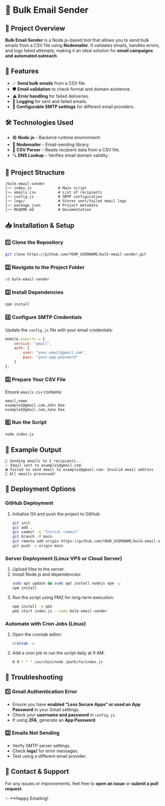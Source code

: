 # 📧 Bulk Email Sender



## 🚀 Project Overview
**Bulk Email Sender** is a Node.js-based tool that allows you to send bulk emails from a CSV file using **Nodemailer**. It validates emails, handles errors, and logs failed attempts, making it an ideal solution for **email campaigns and automated outreach**.

## 📌 Features
- ✅ **Send bulk emails** from a CSV file.
- 🛡️ **Email validation** to check format and domain existence.
- ⚠️ **Error handling** for failed deliveries.
- 📜 **Logging** for sent and failed emails.
- 🔧 **Configurable SMTP settings** for different email providers.

## 🛠️ Technologies Used
- 🟢 **Node.js** – Backend runtime environment.
- 📧 **Nodemailer** – Email-sending library.
- 📑 **CSV Parser** – Reads recipient data from a CSV file.
- 🔍 **DNS Lookup** – Verifies email domain validity.

## 📂 Project Structure
```
/bulk-email-sender
│── index.js            # Main script
│── emails.csv          # List of recipients
│── config.js           # SMTP configuration
│── logs/               # Stores sent/failed email logs
│── package.json        # Project metadata
│── README.md           # Documentation
```

## 📥 Installation & Setup
### **1️⃣ Clone the Repository**
```sh
git clone https://github.com/YOUR_USERNAME/bulk-email-sender.git
```
### **2️⃣ Navigate to the Project Folder**
```sh
cd bulk-email-sender
```
### **3️⃣ Install Dependencies**
```sh
npm install
```
### **4️⃣ Configure SMTP Credentials**
Update the `config.js` file with your email credentials:
```js
module.exports = {
    service: "gmail",
    auth: {
        user: "your-email@gmail.com",
        pass: "your-app-password"
    }
};
```
### **5️⃣ Prepare Your CSV File**
Ensure `emails.csv` contains:
```csv
email,name
example1@gmail.com,John Doe
example2@gmail.com,Jane Doe
```
### **6️⃣ Run the Script**
```sh
node index.js
```

## 📧 Example Output
```
📧 Sending emails to 2 recipients...
✅ Email sent to example1@gmail.com
❌ Failed to send email to example2@gmail.com: Invalid email address
🎉 All emails processed!
```

## 🚀 Deployment Options
### **GitHub Deployment**
1. Initialize Git and push the project to GitHub:
   ```sh
   git init
   git add .
   git commit -m "Initial commit"
   git branch -M main
   git remote add origin https://github.com/YOUR_USERNAME/bulk-email-sender.git
   git push -u origin main
   ```
### **Server Deployment (Linux VPS or Cloud Server)**
1. Upload files to the server.
2. Install Node.js and dependencies:
   ```sh
   sudo apt update && sudo apt install nodejs npm -y
   npm install
   ```
3. Run the script using PM2 for long-term execution:
   ```sh
   npm install -g pm2
   pm2 start index.js --name bulk-email-sender
   ```
### **Automate with Cron Jobs (Linux)**
1. Open the crontab editor:
   ```sh
   crontab -e
   ```
2. Add a cron job to run the script daily at 9 AM:
   ```sh
   0 9 * * * /usr/bin/node /path/to/index.js
   ```

## 🔧 Troubleshooting
### **1️⃣ Gmail Authentication Error**
- Ensure you have **enabled "Less Secure Apps" or used an App Password** in your Gmail settings.
- Check your **username and password** in `config.js`.
- If using **2FA**, generate an **App Password**.

### **2️⃣ Emails Not Sending**
- Verify SMTP server settings.
- Check **logs/** for error messages.
- Test using a different email provider.

## 📧 Contact & Support
For any issues or improvements, feel free to **open an issue** or **submit a pull request**.

✨ **Happy Emailing!

